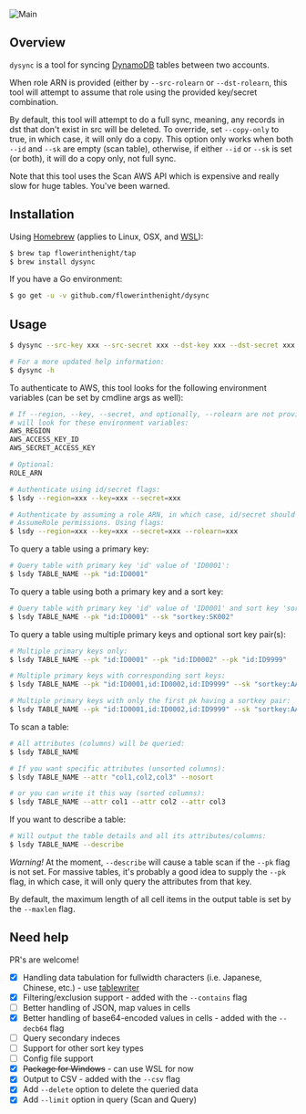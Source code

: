 ![Main](https://github.com/flowerinthenight/dysync/workflows/Main/badge.svg)

## Overview

`dysync` is a tool for syncing [DynamoDB](https://aws.amazon.com/dynamodb/) tables between two accounts.

When role ARN is provided (either by `--src-rolearn` or `--dst-rolearn`, this tool will attempt to assume that role using the provided key/secret combination.

By default, this tool will attempt to do a full sync, meaning, any records in dst that don't exist in src will be deleted. To override, set `--copy-only` to true, in which case, it will only do a copy. This option only works when both `--id` and `--sk` are empty (scan table), otherwise, if either `--id` or `--sk` is set (or both), it will do a copy only, not full sync.

Note that this tool uses the Scan AWS API which is expensive and really slow for huge tables. You've been warned.

## Installation

Using [Homebrew](https://brew.sh/) (applies to Linux, OSX, and [WSL](https://en.wikipedia.org/wiki/Windows_Subsystem_for_Linux)):
```bash
$ brew tap flowerinthenight/tap
$ brew install dysync
```

If you have a Go environment:
```bash
$ go get -u -v github.com/flowerinthenight/dysync
```

## Usage
```bash
$ dysync --src-key xxx --src-secret xxx --dst-key xxx --dst-secret xxx [--dryrun] TABLE_NAME

# For a more updated help information:
$ dysync -h
```

To authenticate to AWS, this tool looks for the following environment variables (can be set by cmdline args as well):
```bash
# If --region, --key, --secret, and optionally, --rolearn are not provided, the tool
# will look for these environment variables:
AWS_REGION
AWS_ACCESS_KEY_ID
AWS_SECRET_ACCESS_KEY

# Optional:
ROLE_ARN

# Authenticate using id/secret flags:
$ lsdy --region=xxx --key=xxx --secret=xxx

# Authenticate by assuming a role ARN, in which case, id/secret should have the
# AssumeRole permissions. Using flags:
$ lsdy --region=xxx --key=xxx --secret=xxx --rolearn=xxx
```

To query a table using a primary key:
```bash
# Query table with primary key 'id' value of 'ID0001':
$ lsdy TABLE_NAME --pk "id:ID0001"
```

To query a table using both a primary key and a sort key:
```bash
# Query table with primary key 'id' value of 'ID0001' and sort key 'sortkey' of SK002:
$ lsdy TABLE_NAME --pk "id:ID0001" --sk "sortkey:SK002"
```

To query a table using multiple primary keys and optional sort key pair(s):
```bash
# Multiple primary keys only:
$ lsdy TABLE_NAME --pk "id:ID0001" --pk "id:ID0002" --pk "id:ID9999"

# Multiple primary keys with corresponding sort keys:
$ lsdy TABLE_NAME --pk "id:ID0001,id:ID0002,id:ID9999" --sk "sortkey:AAA,sortkey:BBB,sortkey:CCC"

# Multiple primary keys with only the first pk having a sortkey pair:
$ lsdy TABLE_NAME --pk "id:ID0001,id:ID0002,id:ID9999" --sk "sortkey:AAA"
```

To scan a table:
```bash
# All attributes (columns) will be queried:
$ lsdy TABLE_NAME

# If you want specific attributes (unsorted columns):
$ lsdy TABLE_NAME --attr "col1,col2,col3" --nosort

# or you can write it this way (sorted columns):
$ lsdy TABLE_NAME --attr col1 --attr col2 --attr col3
```

If you want to describe a table:
```bash
# Will output the table details and all its attributes/columns:
$ lsdy TABLE_NAME --describe
```
_Warning!_ At the moment, `--describe` will cause a table scan if the `--pk` flag is not set. For massive tables, it's probably a good idea to supply the `--pk` flag, in which case, it will only query the attributes from that key.

By default, the maximum length of all cell items in the output table is set by the `--maxlen` flag.

## Need help
PR's are welcome!

- [x] Handling data tabulation for fullwidth characters (i.e. Japanese, Chinese, etc.) - use [tablewriter](https://github.com/olekukonko/tablewriter)
- [x] Filtering/exclusion support - added with the `--contains` flag
- [ ] Better handling of JSON, map values in cells
- [x] Better handling of base64-encoded values in cells - added with the `--decb64` flag
- [ ] Query secondary indeces
- [ ] Support for other sort key types
- [ ] Config file support
- [x] ~~Package for Windows~~ - can use WSL for now
- [x] Output to CSV - added with the `--csv` flag
- [x] Add `--delete` option to delete the queried data
- [x] Add `--limit` option in query (Scan and Query)
